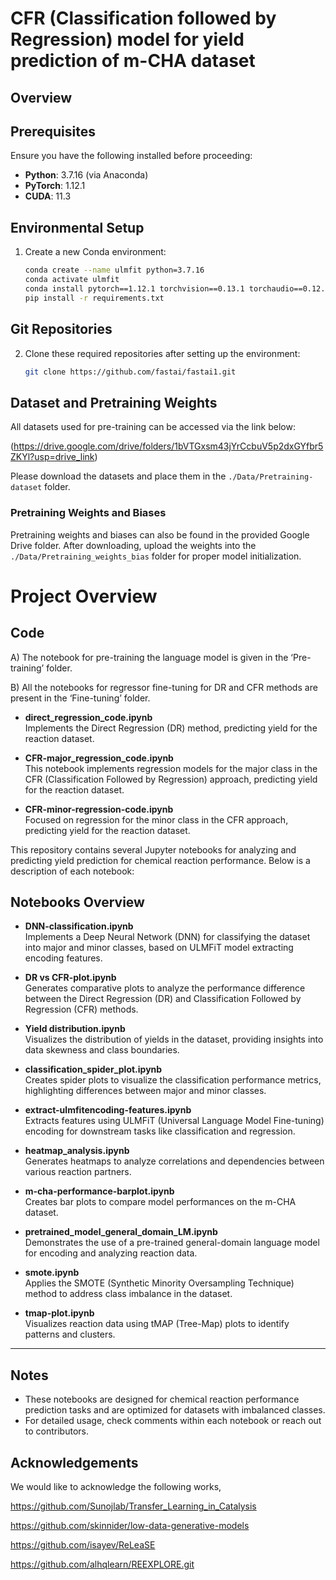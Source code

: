 

# CFR (Classification followed by Regression) model for yield prediction of m-CHA dataset

## Overview

## Prerequisites
Ensure you have the following installed before proceeding:
- **Python**: 3.7.16 (via Anaconda)
- **PyTorch**: 1.12.1
- **CUDA**: 11.3

## Environmental Setup
1. Create a new Conda environment:
   ```bash
   conda create --name ulmfit python=3.7.16
   conda activate ulmfit
   conda install pytorch==1.12.1 torchvision==0.13.1 torchaudio==0.12.1 cudatoolkit=11.3 -c pytorch
   pip install -r requirements.txt

## Git Repositories
2. Clone these required repositories after setting up the environment:
   ```bash
   git clone https://github.com/fastai/fastai1.git

## Dataset and Pretraining Weights

All datasets used for pre-training can be accessed via the link below:

(https://drive.google.com/drive/folders/1bVTGxsm43jYrCcbuV5p2dxGYfbr5ZKYl?usp=drive_link)

Please download the datasets and place them in the `./Data/Pretraining-dataset` folder.

### Pretraining Weights and Biases
Pretraining weights and biases can also be found in the provided Google Drive folder. After downloading, upload the weights into the `./Data/Pretraining_weights_bias` folder for proper model initialization.

# Project Overview

## Code

A) The notebook for pre-training the language model is given in the ‘Pre-training’ folder.

B) All the notebooks for regressor fine-tuning for DR and CFR methods are present in the ‘Fine-tuning’ folder.
- **direct_regression_code.ipynb**  
   Implements the Direct Regression (DR) method, predicting yield for the reaction dataset.
  
- **CFR-major_regression_code.ipynb**  
   This notebook implements regression models for the major class in the CFR (Classification Followed by Regression) approach, predicting yield for the reaction dataset.
   
 - **CFR-minor-regression-code.ipynb**  
   Focused on regression for the minor class in the CFR approach, predicting yield for the reaction dataset.
  
This repository contains several Jupyter notebooks for analyzing and predicting yield prediction for chemical reaction performance. Below is a description of each notebook:

## Notebooks Overview

- **DNN-classification.ipynb**  
   Implements a Deep Neural Network (DNN) for classifying the dataset into major and minor classes, based on ULMFiT model extracting encoding features.

 - **DR vs CFR-plot.ipynb**  
   Generates comparative plots to analyze the performance difference between the Direct Regression (DR) and Classification Followed by Regression (CFR) methods.

- **Yield distribution.ipynb**  
   Visualizes the distribution of yields in the dataset, providing insights into data skewness and class boundaries.

- **classification_spider_plot.ipynb**  
   Creates spider plots to visualize the classification performance metrics, highlighting differences between major and minor classes.

- **extract-ulmfitencoding-features.ipynb**  
   Extracts features using ULMFiT (Universal Language Model Fine-tuning) encoding for downstream tasks like classification and regression.

- **heatmap_analysis.ipynb**  
   Generates heatmaps to analyze correlations and dependencies between various reaction partners.

- **m-cha-performance-barplot.ipynb**  
    Creates bar plots to compare model performances on the m-CHA dataset.

- **pretrained_model_general_domain_LM.ipynb**  
    Demonstrates the use of a pre-trained general-domain language model for encoding and analyzing reaction data.

- **smote.ipynb**  
    Applies the SMOTE (Synthetic Minority Oversampling Technique) method to address class imbalance in the dataset.

- **tmap-plot.ipynb**  
    Visualizes reaction data using tMAP (Tree-Map) plots to identify patterns and clusters.

---

## Notes
- These notebooks are designed for chemical reaction performance prediction tasks and are optimized for datasets with imbalanced classes.
- For detailed usage, check comments within each notebook or reach out to contributors.



## Acknowledgements
We would like to acknowledge the following works,

https://github.com/Sunojlab/Transfer_Learning_in_Catalysis

https://github.com/skinnider/low-data-generative-models

https://github.com/isayev/ReLeaSE

https://github.com/alhqlearn/REEXPLORE.git



